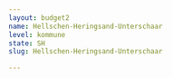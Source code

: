 ```yaml
---
layout: budget2
name: Hellschen-Heringsand-Unterschaar
level: kommune
state: SH
slug: Hellschen-Heringsand-Unterschaar

---
```




